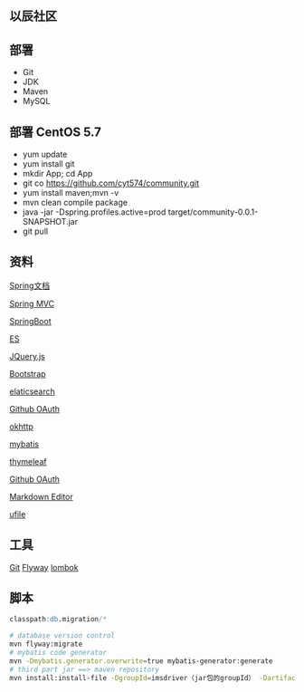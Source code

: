 ## 以辰社区

## 部署
- Git
- JDK
- Maven
- MySQL

## 部署 CentOS 5.7
- yum update
- yum install git
- mkdir App; cd App
- git co https://github.com/cyt574/community.git
- yum install maven;mvn -v
- mvn clean compile package
- java -jar -Dspring.profiles.active=prod target/community-0.0.1-SNAPSHOT.jar
- git pull


## 资料
[Spring文档](https://spring.io/docs/reference)

[Spring MVC](https://docs.spring.io/spring/docs/current/spring-framework-reference/web.html)

[SpringBoot](https://docs.spring.io/spring-boot/docs/2.1.7.RELEASE/reference/html/)

[ES](https://elasticsearch.cn/)

[JQuery.js](https://jquery.com/download/)

[Bootstrap](https://v3.bootcss.com/)

[elaticsearch](https://elasticsearch.cn/)

[Github OAuth](https://developer.github.com/v3/guides/managing-deploy-keys/#deploy-keys)

[okhttp](https://square.github.io/okhttp/)

[mybatis](http://www.mybatis.org/spring-boot-starter/mybatis-spring-boot-autoconfigure/)

[thymeleaf](https://www.thymeleaf.org/doc/tutorials/3.0/usingthymeleaf.html)

[Github OAuth](https://developer.github.com/apps/building-oauth-apps/authorizing-oauth-apps/)

[Markdown Editor](https://pandao.github.io/editor.md/)

[ufile](https://github.com/ucloud/ufile-sdk-java/blob/master)

## 工具

[Git](https://git-scm.comg)
[Flyway](https://flywaydb.org/getstarted/firststeps/maven)
[lombok](https://www.projectlombok.org/features/all)

## 脚本
```sql DDL
classpath:db.migration/*
```

```bash
# database version control
mvn flyway:migrate
# mybatis code generator
mvn -Dmybatis.generator.overwrite=true mybatis-generator:generate   
# third part jar ==> maven repository
mvn install:install-file -DgroupId=imsdriver（jar包的groupId） -DartifactId=imsdriver（jar包的artifactId） -Dversion=1.0（jar的版本号） -Dpackaging=jar -Dfile=D:\jar\imsdriver.jar（jar包的具体路径）
```

 
